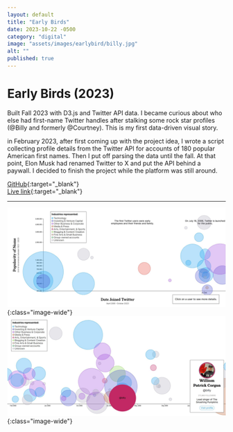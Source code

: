 ```yaml
---
layout: default
title: "Early Birds"
date: 2023-10-22 -0500
category: "digital"
image: "assets/images/earlybird/billy.jpg"
alt: ""
published: true
---
```


# Early Birds (2023)

Built Fall 2023 with D3.js and Twitter API data. I became curious about who else had first-name Twitter handles after stalking some rock star profiles (@Billy and formerly @Courtney). This is my first data-driven visual story.   

in February 2023, after first coming up with the project idea, I wrote a script collecting profile details from the Twitter API for accounts of 180 popular American first names. Then I put off parsing the data until the fall. At that point, Elon Musk had renamed Twitter to X and put the API behind a paywall. I decided to finish the project while the platform was still around.   

[GitHub](https://github.com/caroldinh/early-bird-datavis){:target="_blank"}  
[Live link](https://caroldinh.github.io/early-bird-datavis){:target="_blank"}  

---

![](assets/images/earlybird/start_scroll.jpg){:class="image-wide"}   
![](assets/images/earlybird/billy.jpg){:class="image-wide"}   